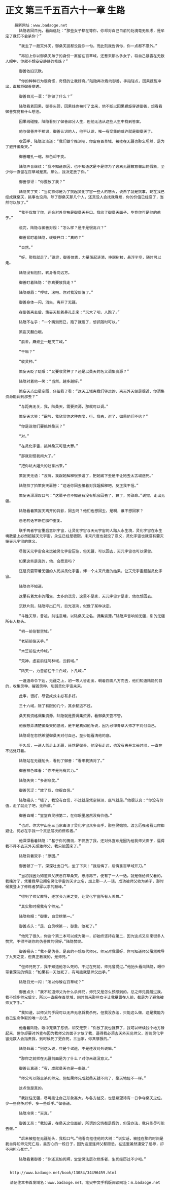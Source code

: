 # 正文 第三千五百六十一章 生路
        最新网址：www.badaoge.net
          陆隐收回目光，看向远处：“那些女子都在等你，你却对自己目前的处境毫无焦虑，是牟定了我们不会杀你？”
      
          “我去了一趟天外天，御桑天提都没提你一句，而此刻我告诉你，你一点都不意外。”
      
          “再加上你以御桑天弟子的身份一直留在百草域，还惹来那么多女子，将自己暴露在无数人眼中，你就不想安安静静的修炼？”
      
          御善依旧沉默。
      
          “你的种种行为很奇怪，奇怪的让我好奇。”陆隐再次看向御善，手指轻点，因果螺旋冲出，直接将御善穿透。
      
          御善目光一凛：“你做了什么？”
      
          陆隐看着因果，御善头顶，因果线也被打了出来，他不断以因果螺旋穿透御善，想看看御善究竟有什么想法。
      
          因果线碰撞，陆隐看到了御善部分人生，但他无法从这些人生中找到答案。
      
          他与御善并不相识，御善认识的人，他不认识，唯一有交集的或许就是御桑天了。
      
          收回手，陆隐淡淡道：“我们做个推测吧，你留在百草域，被挂在无疆也那么坦然，是为了避开御桑天。”
      
          御善瞳孔一缩，神色却不变。
      
          陆隐声音继续：“我不知道原因，也不知道这是不是你为了逃离无疆故意做出的假象，至少你一直留在百草域是真，那么，我决定放了你。”
      
          御善惊讶：“你要放了我？”
      
          陆隐笑了笑：“当初抓你是为了挑起灵化宇宙一些人的怒火，说白了就是挑事，现在我已经成就桑天，挑事也没用，除了御桑天那几个人，还真没人会找我麻烦，你的价值已经没了，当然可以放了。”
      
          “我不仅放了你，还会对外宣布是御桑天开口，我给了御桑天面子，毕竟你可是他的弟子。”
      
          说完，陆隐与御善对视：“怎么样？是不是很高兴？”
      
          御善紧盯着陆隐，缓缓开口：“真的？”
      
          “自然。”
      
          “好，那我就走了。”说完，御善体表，力量荡起涟漪，挣脱树枝，悬浮半空，随时可以走。
      
          陆隐没有阻拦，转身看向远方。
      
          御善盯着陆隐：“你真要放我走？”
      
          陆隐蹙眉：“啰嗦，滚吧，你对我没价值了。”
      
          御善身体一闪，消失，离开了无疆。
      
          在御善离去后，策妄天扣着鼻孔走来：“玩大了吧，人跑了。”
      
          陆隐不在乎：“一个猜测而已，跑了就跑了，想抓随时可以。”
      
          策妄天翻白眼。
      
          “前辈，麻烦去一趟天工域。”
      
          “干嘛？”
      
          “收灵种。”
      
          策妄天眨了眨眼：“又要收灵种了？还是以桑天的名义调集资源？”
      
          陆隐对着他一笑：“当然，越多越好。”
      
          策妄天点出星空图，仔细看了看：“这天工域离我们够远的，离天外天倒是很近，你调集资源能调到那去？”
      
          “与距离无关，我，陆桑天，需要资源，那就可以调。”
      
          策妄天大笑：“霸气，我欣赏你这种态度，行，我去，对了，如果他们不给？”
      
          “你是说他们要挑衅桑天？”
      
          “对。”
      
          “在灵化宇宙，挑衅桑天可是大罪。”
      
          “那就别怪我闹大了。”
      
          “把你坑大姐头的劲拿出来。”
      
          策妄天无语：“没坑，我跟她解释很多遍了，把她踢下去是不让她去太古城送死。”
      
          陆隐拍了拍策妄天肩膀：“这话你回去接着对我姐解释吧，反正我不信。”
      
          策妄天深深叹口气：“这辈子也不知道有没有机会回去了，算了，劳碌命。”说完，走出无疆。
      
          陆隐看着策妄天离开的背影，回去吗？他们也想回去，是啊，谁不想回家？
      
          愚老的话不断在脑中重复。
      
          联手两者宇宙重启意识宇宙，让灵化宇宙与天元宇宙的人踏入永生境，灵化宇宙在永生境数量上必然超越天元宇宙，永生已经是极限，未来尺度也就没了意义，灵化宇宙也就没有要灭掉天元宇宙的意义。
      
          尽管天元宇宙会永远被灵化宇宙压住，但无疆，可以回去，天元宇宙也可以保留。
      
          如果这些是真的，他，会愿意吗？
      
          还是真要带着无疆的人死拼灵化宇宙，博一个未来尺度的结果，让天元宇宙超越灵化宇宙。
      
          陆隐也不知道。
      
          这里有着太多的陌生，太多的谎言，这里不是家，天元宇宙才是家，他也想回去。
      
          沉默片刻，陆隐呼出口气，目光凛冽，似做了某种决定。
      
          “斗胜天尊，昔祖，前往意境，以陆桑天之名，调集资源。”陆隐声音响彻无疆，引的无疆所有人抬头。
      
          “初一前往智空域。”
      
          “老韬前往天手。”
      
          “木竺前往大仱域。”
      
          “荒神，虚妄前往阿林域，云鹤域。”
      
          “陆天一，力兽前往千兰白域，卜凡域…”
      
          一道道命令下达，无疆之上，初一等人皆走出，朝着四面八方而去，他们知道陆隐的目的，收集灵种，摧毁灵种，削弱灵化宇宙未来。
      
          此事，很好，尽管成效未必有多好。
      
          三十六域，除了有限的几个，其余都逃不过。
      
          桑天有资格调集资源，陆隐就是要调集资源，看御桑天管不管。
      
          他很想弄清楚御桑天的底线，是不是真如他所说，因为忌惮青草大师才不对付自己。
      
          陆隐现在忽然希望御桑天对付自己，至少能看清他的底。
      
          不久后，一道人影走上无疆，赫然是御善，他没有走远，也没有离开太长时间，一直在不远处盯着。
      
          陆隐站在无疆船头，看到了御善：“看来我猜对了。”
      
          御善神色难看：“你不是光有武力。”
      
          陆隐失笑：“多谢夸奖。”
      
          御善苦涩：“放了我，你很自信。”
      
          陆隐摇头：“错了，我没有自信，不过就是凭空猜测，底气就是。”他很认真：“你没有价值，走了就走了吧，无所谓。”
      
          御善自嘲：“堂堂白灵榜第二，在你眼里居然没有价值。”
      
          “也对，你大宇山庄三当家击溃了灵化宇宙众多高手，那些灵始境，渡苦厄强者看见你都避让，何必在乎我一个灵法层次的修炼者。”
      
          他深深看着陆隐：“基于你的猜测，不仅放了我，还对外宣布是因为给我师父面子，逼得我不得不去天外天感激师父，我只能回来了。”
      
          陆隐背着双手：“原因。”
      
          御善顿了一下，深深吐出口气，坐了下来：“我后悔了，后悔拿百草域开刀。”
      
          “当初我因为知道师父厌恶百草桑天，思虑再三，便有了一人一话，就是做给师父看的，我赌对了，凭着我早已闻名灵化宇宙的天才之名，加上那一人一话，成功被师父收为弟子，那时候我登上了修炼者梦寐以求的巅峰。”
      
          “得到了师父教导，还学会九天之变，让灵化宇宙所有人羡慕。”
      
          “其实那时候我有个师兄。”
      
          陆隐抬眼：“御重，白灵榜第一。”
      
          御善点头：“是，白灵榜第一，御重，他死了。”
      
          “他死了很久，你这个第二本可以成为第一，却始终坚持在第二，因为这点又引来很多人赞赏，不得不说你的伪善做的很好。”陆隐赞叹。
      
          御善摇头：“我不是伪善，是真的不想取代师兄，师兄对我很好，你可知道师父虽然教导了九天之变，但真正教我的，是师兄。”
      
          “但师兄死了，我不知道他怎么死的，不过在死前，师兄曾提过。”他抬头看向陆隐，眼中带着深沉的惧意：“如果有一天他死了，有可能就是师父出手。”
      
          陆隐目光一闪：“所以你躲在百草域？”
      
          御善点头：“我不知道师父为什么杀师兄，师兄又是怎么预感到的，总之师兄提醒过我，我不想步师兄后尘，所以一直躲在百草域，同时惹来那些女子让我暴露在人前，都是为了避免被师父下手。”
      
          “我知道，以师父的手段可以无声无息将我杀死，但我没办法，只能这么做，这是我能为自己生命争取的唯一办法。”
      
          他看着陆隐，眼中充满了怨愤，却又无奈：“你放了我也就算了，我可以继续找个地方躲起来，但你却要对外宣布因为我师父的面子才放了我，逼得我必须去天外天见师父，否则灵化宇宙无数人会指责我，到时候死了更白死，三当家，你真够狠的。”
      
          陆隐耸肩：“别这么说，只是个试验，不是还没对外说嘛。”
      
          “那你之前拦在无疆前面是为了什么？对你来说没意义。”
      
          御善认真道：“有，成就桑天也是一条路。”
      
          “师父可以随意杀死师兄，但如果师兄成就桑天就不同了，桑天地位不一样。”
      
          这点倒是真的。
      
          “我拦住无疆，尽可能让自己形象高大，与各方结交，也是希望待有一日争夺桑天之位，少一些竞争对手，多一些帮手。”御善道。
      
          陆隐冷笑：“天真。”
      
          御善无奈：“我知道，在桑天之位面前，所谓的交情都是假的，但没办法，我只能尽可能去做。”
      
          “后来被挂在无疆船头，我松口气。”他看向挂住他的大树：“说实话，被挂在那的时间是我自得知师兄死亡后，最安心的一段日子，因为这里连师父都顾忌，在这里虽然遭受了屈辱，却不用担心死亡。”
      
          陆隐看着御善：“你还真怕死啊，堂堂灵法层次修炼者，生死经历过不少吧。”
      
      
      http://www.badaoge.net/book/13084/34496459.html
      
      请记住本书首发域名：www.badaoge.net。笔尖中文手机版阅读网址：m.badaoge.net